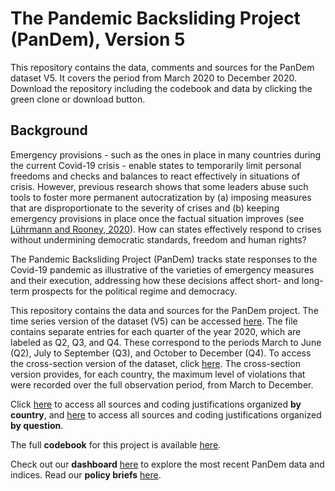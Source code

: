 # The Pandemic Backsliding Project (PanDem), Version 5

This repository contains the data, comments and sources for the PanDem dataset V5. It covers the period from March 2020 to December 2020. Download the repository including the codebook and data by clicking the green clone or download button.

## Background

Emergency provisions - such as the ones in place in many countries during the current Covid-19 crisis - enable states to temporarily limit personal freedoms and checks and balances to react effectively in situations of crisis. However, previous research shows that some leaders abuse such tools to foster more permanent autocratization by (a) imposing measures that are disproportionate to the severity of crises and (b) keeping emergency provisions in place once the factual situation improves (see [Lührmann and Rooney, 2020](https://www.v-dem.net/media/filer_public/31/1d/311d5d45-8747-45a4-b46f-37aa7ad8a7e8/wp_85.pdf)). How can states effectively respond to crises without undermining democratic standards, freedom and human rights? 

The Pandemic Backsliding Project (PanDem) tracks state responses to the Covid-19 pandemic as illustrative of the varieties of emergency measures and their execution, addressing how these decisions affect short- and long-term prospects for the political regime and democracy. 

This repository contains the data and sources for the PanDem project. The time series version of the dataset (V5) can be accessed [here](https://github.com/vdeminstitute/pandem/tree/master/csv_files/PanDem_ts_V5.csv). The file contains separate entries for each quarter of the year 2020, which are labeled as Q2, Q3, and Q4. These correspond to the periods March to June (Q2), July to September (Q3), and October to December (Q4). To access the cross-section version of the dataset, click [here](https://github.com/vdeminstitute/pandem/tree/master/csv_files/PanDem_ts_V5.csv). The cross-section version provides, for each country, the maximum level of violations that were recorded over the full observation period, from March to December. 

Click [here](https://github.com/vdeminstitute/pandem/tree/master/by_country) to access all sources and coding justifications organized **by country**, and [here](https://github.com/vdeminstitute/pandem/tree/master/by_question) to access all sources and coding justifications organized **by question**. 

The full **codebook** for this project is available [here](https://github.com/vdeminstitute/pandem/blob/master/codebook/pandem_codebook_V5.pdf).  

Check out our **dashboard** [here](https://www.v-dem.net/en/analysis/PanDem/) to explore the most recent PanDem data and indices. Read our **policy briefs** [here](https://www.v-dem.net/en/publications/briefing-papers/).



